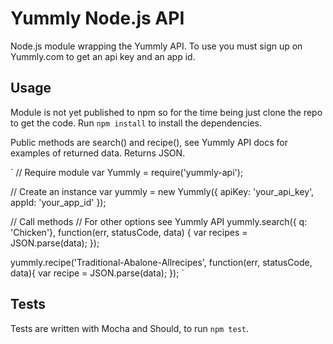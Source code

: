 # Yummly Node.js API

Node.js module wrapping the Yummly API.  To use you must sign up on Yummly.com to get an api key and an app id.

## Usage

Module is not yet published to npm so for the time being just clone the repo to get the code.  Run `npm install` to install the dependencies.

Public methods are search() and recipe(), see Yummly API docs for examples of returned data.  Returns JSON.

`
// Require module
var Yummly = require('yummly-api');

// Create an instance
var yummly = new Yummly({
	apiKey: 'your_api_key',
	appId: 'your_app_id'
});

// Call methods
// For other options see Yummly API
yummly.search({ q: 'Chicken'}, function(err, statusCode, data) {
	var recipes = JSON.parse(data);
});

yummly.recipe('Traditional-Abalone-Allrecipes', function(err, statusCode, data){
	var recipe = JSON.parse(data);
});
`

## Tests

Tests are written with Mocha and Should, to run `npm test`.